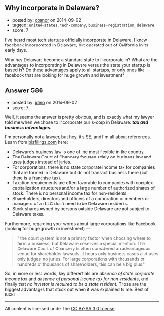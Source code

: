 ## Why incorporate in Delaware?

- posted by: [connor](https://stackexchange.com/users/392995/connor) on 2014-09-02
- tagged: `united-states`, `tech-company`, `business-registration`, `delaware`
- score: 7

I've heard most tech startups officially incorporate in Delaware. I know facebook incorporated in Delaware, but operated out of California in its early days. 

Why has Delaware become a standard state to incorporate in? What are the advantages to incorporating in Delaware versus the state your startup is based in? Do these advantages apply to all startups, or only ones like facebook that are looking for huge growth and investment?


## Answer 586

- posted by: [jdero](https://stackexchange.com/users/1972448/jdero) on 2014-09-02
- score: 7

<p>Well, it seems the answer is pretty obvious, and is exactly what my lawyer told me when we chose to incorporate our s-corp in Delaware: <strong><em>tax and business advantages.</em></strong></p>

<p>I'm personally not a lawyer, but hey, it's SE, and I'm all about references. Learn from <a href="http://www.bizfilings.com/learn/incorporate-delaware-nevada.aspx">bizfilings.com</a> here: </p>

<ul>
<li>Delaware’s business law is one of the most flexible in the country.</li>
<li>The Delaware Court of Chancery focuses solely on business law and uses judges instead of juries.</li>
<li>For corporations, there is no state corporate income tax for companies that are formed in Delaware but do not transact business there (but there is a franchise tax).</li>
<li>Taxation requirements are often favorable to companies with complex capitalization structures and/or a large number of authorized shares of stock.
There is no personal income tax for non-residents.</li>
<li>Shareholders, directors and officers of a corporation or members or managers of an LLC don’t need to be Delaware residents.</li>
<li>Stock shares owned by persons outside Delaware are not subject to Delaware taxes.</li>
</ul>

<p>Furthermore, regarding your words about large corporations like Facebook (looking for huge growth or investment) --</p>

<blockquote>
  <p>" the court system is not a primary factor when choosing where to form
  a business, but Delaware deserves a special mention. The Delaware
  Court of Chancery is often considered an advantageous venue for
  shareholder lawsuits. It hears only business cases and uses only
  judges, no juries. For large corporations with thousands or hundreds
  of thousands of shareholders, this can be a big plus."</p>
</blockquote>

<p>So, in more or less words, key differentials are <em>absence of state corporate income tax</em> and <em>absence of personal income tax for non-residents</em>, and finally that <em>no investor is required to be a state resident.</em> Those are the biggest advantages that stuck out when it was explained to me. Best of luck!</p>




---

All content is licensed under the [CC BY-SA 3.0 license](https://creativecommons.org/licenses/by-sa/3.0/).

